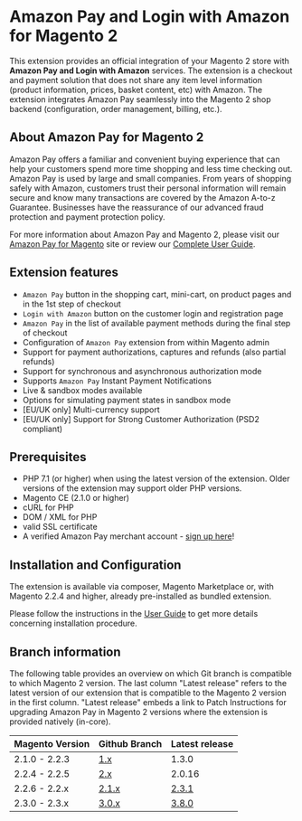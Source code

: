 # Amazon Pay and Login with Amazon for Magento 2

This extension provides an official integration of your Magento 2 store with **Amazon Pay and Login with Amazon** services. The extension is a checkout and payment solution that does not share any item level information (product information, prices, basket content, etc) with Amazon. The extension integrates Amazon Pay seamlessly into the Magento 2 shop backend (configuration, order management, billing, etc.).

## About Amazon Pay for Magento 2

Amazon Pay offers a familiar and convenient buying experience that can help your customers spend more time shopping and less time checking out.   Amazon Pay is used by large and small companies.  From years of shopping safely with Amazon, customers trust their personal information will remain secure and know many transactions are covered by the Amazon A-to-z Guarantee.  Businesses have the reassurance of our advanced fraud protection and payment protection policy.

For more information about Amazon Pay and Magento 2, please visit our [Amazon Pay for Magento](https://pay.amazon.com/sp/magento) site or review our [Complete User Guide](https://amzn.github.io/amazon-payments-magento-2-plugin).

## Extension features

* `Amazon Pay` button in the shopping cart, mini-cart, on product pages and in the 1st step of checkout
* `Login with Amazon` button on the customer login and registration page
* `Amazon Pay` in the list of available payment methods during the final step of checkout
* Configuration of `Amazon Pay` extension from within Magento admin
* Support for payment authorizations, captures and refunds (also partial refunds)
* Support for synchronous and asynchronous authorization mode
* Supports `Amazon Pay` Instant Payment Notifications
* Live & sandbox modes available
* Options for simulating payment states in sandbox mode
* [EU/UK only] Multi-currency support
* [EU/UK only] Support for Strong Customer Authorization (PSD2 compliant)

## Prerequisites

* PHP 7.1 (or higher) when using the latest version of the extension. Older versions of the extension may support older PHP versions. 
* Magento CE (2.1.0 or higher)
* cURL for PHP
* DOM / XML for PHP
* valid SSL certificate
* A verified Amazon Pay merchant account - [sign up here](https://pay.amazon.com/signup)!

## Installation and Configuration

The extension is available via composer, Magento Marketplace or, with Magento 2.2.4 and higher, already pre-installed as bundled extension.

Please follow the instructions in the [User Guide](https://amzn.github.io/amazon-payments-magento-2-plugin) to get more details concerning installation procedure.

## Branch information

The following table provides an overview on which Git branch is compatible to which Magento 2 version. The last column "Latest release" refers to the latest version of our extension that is compatible to the Magento 2 version in the first column. "Latest release" embeds a link to Patch Instructions for upgrading Amazon Pay in Magento 2 versions where the extension is provided natively (in-core).

| Magento Version  | Github Branch | Latest release |
| ------------- | ------------- | ------------- |
| 2.1.0 - 2.2.3  | [1.x](https://github.com/amzn/amazon-payments-magento-2-plugin/tree/1.x) | 1.3.0 |
| 2.2.4 - 2.2.5  | [2.x](https://github.com/amzn/amazon-payments-magento-2-plugin/tree/2.x) | 2.0.16 |
| 2.2.6 - 2.2.x  | [2.1.x](https://github.com/amzn/amazon-payments-magento-2-plugin/tree/2.1.x) | [2.3.1](https://github.com/amzn/amazon-payments-magento-2-plugin/blob/2.1.x/PATCH_INSTRUCTIONS.MD) |
| 2.3.0 - 2.3.x  | [3.0.x](https://github.com/amzn/amazon-payments-magento-2-plugin/tree/3.0.x) | [3.8.0](https://github.com/amzn/amazon-payments-magento-2-plugin/blob/3.0.x/PATCH_INSTRUCTIONS.MD) |
